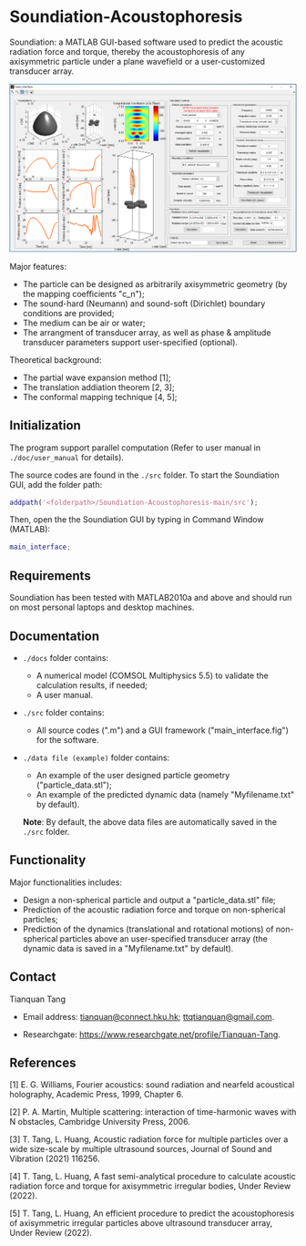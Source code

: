# Soundiation-Acoustophoresis
Soundiation: a MATLAB GUI-based software used to predict the acoustic radiation force and torque, thereby the acoustophoresis of any axisymmetric particle under a plane wavefield or a user-customized transducer array.

![image](https://github.com/Tountain/Images/blob/main/GUI.bmp)

Major features:
- The particle can be designed as arbitrarily axisymmetric geometry (by the mapping coefficients "c_n");
- The sound-hard (Neumann) and sound-soft (Dirichlet) boundary conditions are provided;
- The medium can be air or water;
- The arrangment of transducer array, as well as phase & amplitude transducer parameters support user-specified (optional).

Theoretical background:
- The partial wave expansion method [1];
- The translation addiation theorem [2, 3];
- The conformal mapping technique [4, 5];

## Initialization

The program support parallel computation (Refer to user manual in ```./doc/user_manual``` for details). 

The source codes are found in the ```./src``` folder. To start the Soundiation GUI, add the folder path:

``` matlab
addpath('<folderpath>/Soundiation-Acoustophoresis-main/src');
```

Then, open the the Soundiation GUI by typing in Command Window (MATLAB):

``` matlab
main_interface;
```

## Requirements

Soundiation has been tested with MATLAB2010a and above and should run on most personal laptops and desktop machines.

## Documentation

- ```./docs``` folder contains:
  -  A numerical model (COMSOL Multiphysics 5.5) to validate the calculation results, if needed;
  -  A user manual.

- ```./src``` folder contains:
  -  All source codes (".m") and a GUI framework ("main_interface.fig") for the software.

- ```./data file (example)``` folder contains: 
  -  An example of the user designed particle geometry ("particle_data.stl");
  -  An example of the predicted dynamic data (namely "Myfilename.txt" by default).

   **Note**: By default, the above data files are automatically saved in the ```./src``` folder.


## Functionality

Major functionalities includes:
- Design a non-spherical particle and output a "particle_data.stl" file;
- Prediction of the acoustic radiation force and torque on non-spherical particles;
- Prediction of the dynamics (translational and rotational motions) of non-spherical particles above an user-specified transducer array (the dynamic data is saved in a "Myfilename.txt" by default).


## Contact
Tianquan Tang

- Email address: tianquan@connect.hku.hk; ttqtianquan@gmail.com.

- Researchgate: https://www.researchgate.net/profile/Tianquan-Tang.


## References

[1] E. G. Williams, Fourier acoustics: sound radiation and nearfeld acoustical holography, Academic Press, 1999, Chapter 6.

[2] P. A. Martin, Multiple scattering: interaction of time-harmonic waves with N obstacles, Cambridge University Press, 2006.

[3] T. Tang, L. Huang, Acoustic radiation force for multiple particles over a wide size-scale by multiple ultrasound sources, Journal of Sound and Vibration (2021) 116256.

[4] T. Tang, L. Huang, A fast semi-analytical procedure to calculate acoustic radiation force and torque for axisymmetric irregular bodies, Under Review (2022).

[5] T. Tang, L. Huang, An efficient procedure to predict the acoustophoresis of axisymmetric irregular particles above ultrasound transducer array, Under Review (2022).
